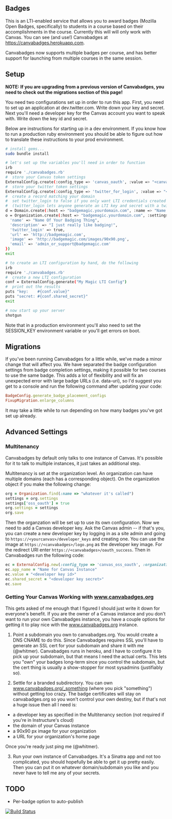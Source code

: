 Badges
---------------------------
This is an LTI-enabled service that allows you to award badges
(Mozilla Open Badges, specifically) to students in a course
based on their accomplishments in the course. Currently this
will will only work with Canvas. You can see (and use!) Canvabadges
at https://canvabadges.herokuapp.com.

Canvabadges now supports multiple badges per course, and has better
support for launching from multiple courses in the same session.

## Setup

**NOTE: If you are upgrading from a previous version of Canvabadges,
you need to check out the migrations section of this page!**

You need two configurations set up in order to run this app.
First, you need to set up an application at dev.twitter.com. Write down your
key and secret. Next you'll need a developer key for the Canvas account
you want to speak with. Write down the key id and secret.

Below are instructions for starting up in a dev environment. If you know
how to run a production ruby environment you should be able to figure out
how to translate these instructions to your prod environment.

```bash
# install gems...
sudo bundle install

# let's set up the variables you'll need in order to function
irb
require './canvabadges.rb'
#  store your Canvas token settings
ExternalConfig.create(:config_type => 'canvas_oauth', :value => "<canvas developer key id>", :shared_secret => "<canvas developer secret>")
#  store your twitter token settings
ExternalConfig.create(:config_type => 'twitter_for_login', :value => "<twitter consmyer key>", :shared_secret => "<twitter shared secret>")
#  create a record matching your domain
#  set twitter_login to false if you only want LTI credentials created by hand
#  (twitter_login lets anyone generate an LTI key and secret with a twitter login)
d = Domain.create(:host => "badgemagic.yourdomain.com", :name => "Name Of Your Badging Thing")
o = Organization.create(:host => "badgemagic.yourdomain.com", :settings => {
  'name' => "Name Of Your Badging Thing", 
  'description' => "I just really like badging!",
  'twitter_login' => true,
  'url' => 'http://badgemagic.com',
  'image' => 'http://badgemagic.com/images/90x90.png',
  'email' => 'admin_or_support@badgemagic.com'
})
exit

# to create an LTI configuration by hand, do the following
irb
require './canvabadges.rb'
#  create a new LTI configuration
conf = ExternalConfig.generate("My Magic LTI Config")
#  print out the results
puts "key:    #{conf.value}"
puts "secret: #{conf.shared_secret}"
exit

# now start up your server
shotgun
```

Note that in a production environment you'll also need to set the SESSION_KEY environment variable or you'll get errors on boot.

## Migrations

If you've been running Canvabadges for a little while, we've made a minor 
change that will affect you. We have separated the badge configuration
settings from badge completion settings, making it possible for two courses
to use the same badge. This adds a lot of flexibility and will fix an
unexpected error with large badge URLs (i.e. data-uri), so I'd suggest
you get to a console and run the following command after updating your code:

```ruby
BadgeConfig.generate_badge_placement_configs
FixupMigration.enlarge_columns
```

It may take a little while to run depending on how many badges you've got
set up already.


## Advanced Settings

### Multitenancy
Canvabadges by default only talks to one instance of Canvas. It's possible for it
to talk to multiple instances, it just takes an additional step.

Multitenancy is set at the organization level. An organization can have multiple 
domains (each has a corresponding object). On the organization object if you make
the following change:

```ruby
org = Organization.find(:name => "whatever it's called")
settings = org.settings
settings['oss_oauth'] = true
org.settings = settings
org.save
```

Then the organzation will be set up to use its own configuration. Now we need to
add a Canvas developer key. Ask the Canvas admin -- if that's you, you can create
a new developer key by logging in as a site admin and going to 
`https://<yourcanvas>/developer_keys` and creating one. You can use the
image at `https://<canvabadges>/logo.png` as the developer key image. For
the redirect URI enter `https://<canvabadges>/oauth_success`. Then in
Canvabadges run the following code:

```ruby
ec = ExternalConfig.new(:config_type => 'canvas_oss_oauth', :organization_id => org.id)
ec.app_name = "Name for Canvas Instance"
ec.value = "<developer key id>"
ec.shared_secret = "<developer key secret>"
ec.save
```

### Getting Your Canvas Working with www.canvabadges.org
This gets asked of me enough that I figured I should just write it down for everyone's
benefit. If you are the owner of a Canvas instance and you don't want to run your own
Canvabadges instance, you have a couple options for getting it to play nice with
the www.canvabadges.org instance.

1. Point a subdomain you own to canvabadges.org. You would create a DNS CNAME to do this.
Since Canvabadges requires SSL you'll have to generate an SSL cert for your subdomain and
share it with me (@whitmer). Canvabadges runs in heroku, and I have to configure it to
pick up your subdomain, but that means I need the actual certs. This lets you "own"
your badges long-term since you control the subdomain, but the cert thing is usually a
show-stopper for most sysadmins (justifiably so).

2. Settle for a branded subdirectory. You can own www.canvabadges.org/_something (where you
pick "something") without getting too crazy. The badge certificates will stay on
canvabadges.org so you won't control your own destiny, but if that's not a huge issue then
all I need is:

  - a developer key as specified in the Multitenancy section (not required if you're in Instructure's cloud)
  - the domain of your Canvas instance
  - a 90x90 px image for your organization
  - a URL for your organization's home page

  Once you're ready just ping me (@whitmer).

3. Run your own instance of Canvabadges. It's a Sinatra app and not too complicated, you 
should hopefully be able to get it up pretty easily. Then you can put it on whatever 
domain/subdomain you like and you never have to tell me any of your secrets.


## TODO

- Per-badge option to auto-publish

[![Build Status](https://travis-ci.org/whitmer/canvabadges.png)](https://travis-ci.org/whitmer/canvabadges)